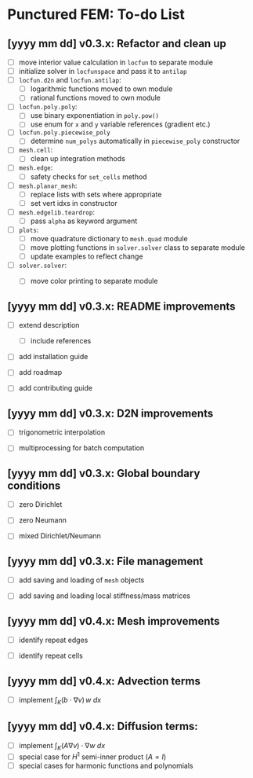 # Punctured FEM: To-do List


## [yyyy mm dd] v0.3.x: Refactor and clean up
- [ ] move interior value calculation in `locfun` to separate module
- [ ] initialize solver in `locfunspace` and pass it to `antilap`
- [ ] `locfun.d2n` and `locfun.antilap`:
  - [ ] logarithmic functions moved to own module
  - [ ] rational functions moved to own module
- [ ] `locfun.poly.poly`:
  - [ ] use binary exponentiation in `poly.pow()`
  - [ ] use enum for `x` and `y` variable references (gradient etc.)
- [ ] `locfun.poly.piecewise_poly`
  - [ ] determine `num_polys` automatically in `piecewise_poly` constructor
- [ ] `mesh.cell`:
  - [ ] clean up integration methods
- [ ] `mesh.edge`:
  - [ ] safety checks for `set_cells` method
- [ ] `mesh.planar_mesh`:
  - [ ] replace lists with sets where appropriate
  - [ ] set vert idxs in constructor
- [ ] `mesh.edgelib.teardrop`:
  - [ ] pass `alpha` as keyword argument
- [ ] `plots`:
  - [ ] move quadrature dictionary to `mesh.quad` module
  - [ ] move plotting functions in `solver.solver` class to separate module
  - [ ] update examples to reflect change
- [ ] `solver.solver`:
  - [ ] move color printing to separate module


## [yyyy mm dd] v0.3.x: README improvements
- [ ] extend description
  - [ ] include references
- [ ] add installation guide
- [ ] add roadmap
- [ ] add contributing guide


## [yyyy mm dd] v0.3.x: D2N improvements
- [ ] trigonometric interpolation
- [ ] multiprocessing for batch computation


## [yyyy mm dd] v0.3.x: Global boundary conditions
- [ ] zero Dirichlet
- [ ] zero Neumann
- [ ] mixed Dirichlet/Neumann


## [yyyy mm dd] v0.3.x: File management
- [ ] add saving and loading of `mesh` objects
- [ ] add saving and loading local stiffness/mass matrices


## [yyyy mm dd] v0.4.x: Mesh improvements
- [ ] identify repeat edges
- [ ] identify repeat cells


## [yyyy mm dd] v0.4.x: Advection terms
- [ ] implement $\int_K (b \cdot \nabla v) \, w ~dx$


## [yyyy mm dd] v0.4.x: Diffusion terms:
- [ ] implement $\int_K (A \nabla v) \cdot \nabla w ~dx$
- [ ] special case for $H^1$ semi-inner product ($A = I$)
- [ ] special cases for harmonic functions and polynomials